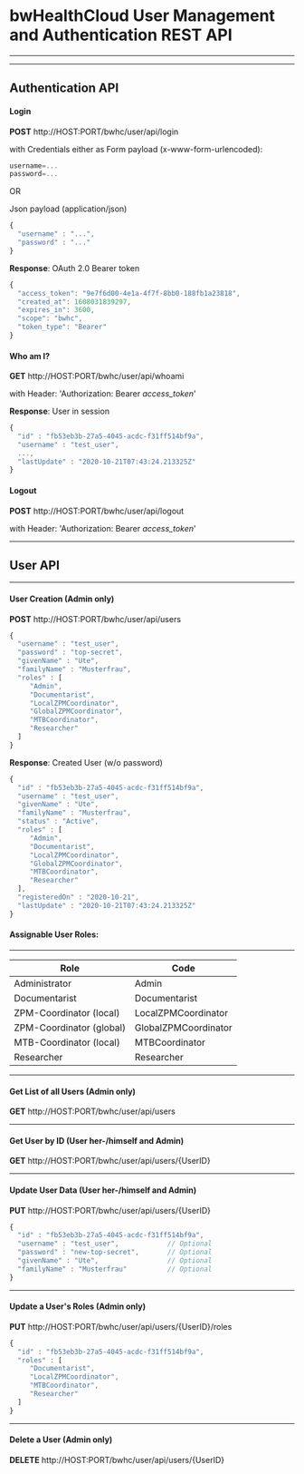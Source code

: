 # bwHealthCloud User Management and Authentication REST API

-------


-------
## Authentication API

#### Login

__POST__ http://HOST:PORT/bwhc/user/api/login

with Credentials either as Form payload (x-www-form-urlencoded):

```javascript
username=...
password=...
```

OR

Json payload (application/json)

```javascript
{
  "username" : "...",
  "password" : "..."
}
```

__Response__: OAuth 2.0 Bearer token

```javascript
{
  "access_token": "9e7f6d00-4e1a-4f7f-8bb0-188fb1a23818",
  "created_at": 1608031839297,
  "expires_in": 3600,
  "scope": "bwhc",
  "token_type": "Bearer"
}
```

#### Who am I?

__GET__ http://HOST:PORT/bwhc/user/api/whoami

with Header: 'Authorization: Bearer _access_token_'


__Response__: User in session

```javascript
{
  "id" : "fb53eb3b-27a5-4045-acdc-f31ff514bf9a",
  "username" : "test_user",
  ...,
  "lastUpdate" : "2020-10-21T07:43:24.213325Z"
}
```


#### Logout

__POST__ http://HOST:PORT/bwhc/user/api/logout

with Header: 'Authorization: Bearer _access_token_'



-------
## User API

-------
#### User Creation (Admin only)

__POST__ http://HOST:PORT/bwhc/user/api/users

```javascript
{
  "username" : "test_user",
  "password" : "top-secret",
  "givenName" : "Ute",
  "familyName" : "Musterfrau",
  "roles" : [
     "Admin",
     "Documentarist",
     "LocalZPMCoordinator",
     "GlobalZPMCoordinator",
     "MTBCoordinator",
     "Researcher" 
  ]
}
```

__Response__: Created User (w/o password)

```javascript
{
  "id" : "fb53eb3b-27a5-4045-acdc-f31ff514bf9a",
  "username" : "test_user",
  "givenName" : "Ute",
  "familyName" : "Musterfrau",
  "status" : "Active",
  "roles" : [
     "Admin",
     "Documentarist",
     "LocalZPMCoordinator",
     "GlobalZPMCoordinator",
     "MTBCoordinator",
     "Researcher"
  ],
  "registeredOn" : "2020-10-21",
  "lastUpdate" : "2020-10-21T07:43:24.213325Z"
}
```

#### Assignable User Roles:
-------

| Role | Code |
| ---- | ---- |
| Administrator            | Admin |
| Documentarist            | Documentarist |
| ZPM-Coordinator (local)  | LocalZPMCoordinator |
| ZPM-Coordinator (global) | GlobalZPMCoordinator |
| MTB-Coordinator (local)  | MTBCoordinator |
| Researcher               | Researcher |


-------
#### Get List of all Users (Admin only)

__GET__ http://HOST:PORT/bwhc/user/api/users


-------
#### Get User by ID (User her-/himself and Admin)

__GET__ http://HOST:PORT/bwhc/user/api/users/{UserID}


-------
#### Update User Data (User her-/himself and Admin)

__PUT__ http://HOST:PORT/bwhc/user/api/users/{UserID}

```javascript
{
  "id" : "fb53eb3b-27a5-4045-acdc-f31ff514bf9a",
  "username" : "test_user",            // Optional
  "password" : "new-top-secret",       // Optional
  "givenName" : "Ute",                 // Optional
  "familyName" : "Musterfrau"          // Optional
}
```


-------
#### Update a User's Roles (Admin only)

__PUT__ http://HOST:PORT/bwhc/user/api/users/{UserID}/roles

```javascript
{
  "id" : "fb53eb3b-27a5-4045-acdc-f31ff514bf9a",
  "roles" : [
     "Documentarist",
     "LocalZPMCoordinator",
     "MTBCoordinator",
     "Researcher"
  ]
}
```

-------
#### Delete a User (Admin only)

__DELETE__ http://HOST:PORT/bwhc/user/api/users/{UserID}

